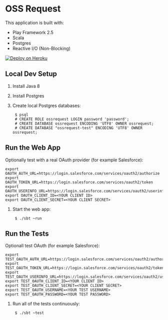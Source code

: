 OSS Request
====================


This application is built with:
- Play Framework 2.5
- Scala
- Postgres
- Reactive I/O (Non-Blocking)

[![Deploy on Heroku](https://www.herokucdn.com/deploy/button.svg)](https://heroku.com/deploy)


Local Dev Setup
---------------

1. Install Java 8
1. Install Postgres
1. Create local Postgres databases:

        $ psql
        # CREATE ROLE ossrequest LOGIN password 'password';
        # CREATE DATABASE ossrequest ENCODING 'UTF8' OWNER ossrequest;
        # CREATE DATABASE "ossrequest-test" ENCODING 'UTF8' OWNER ossrequest;


Run the Web App
---------------

Optionally test with a real OAuth provider (for example Salesforce):
```
export OAUTH_AUTH_URL=https://login.salesforce.com/services/oauth2/authorize
export OAUTH_TOKEN_URL=https://login.salesforce.com/services/oauth2/token
export OAUTH_USERINFO_URL=https://login.salesforce.com/services/oauth2/userinfo
export OAUTH_CLIENT_ID=<YOUR CLIENT ID>
export OAUTH_CLIENT_SECRET=<YOUR CLIENT SECRET>
```

1. Start the web app:

        $ ./sbt ~run


Run the Tests
-------------

Optionall test OAuth (for example Salesforce):

```
export TEST_OAUTH_AUTH_URL=https://login.salesforce.com/services/oauth2/authorize
export TEST_OAUTH_TOKEN_URL=https://login.salesforce.com/services/oauth2/token
export TEST_OAUTH_USERINFO_URL=https://login.salesforce.com/services/oauth2/userinfo
export TEST_OAUTH_CLIENT_ID=<YOUR CLIENT ID>
export TEST_OAUTH_CLIENT_SECRET=<YOUR CLIENT SECRET>
export TEST_OAUTH_USERNAME=<YOUR TEST USERNAME>
export TEST_OAUTH_PASSWORD=<YOUR TEST PASSWORD>
```

1. Run all of the tests continuously:

        $ ./sbt ~test

